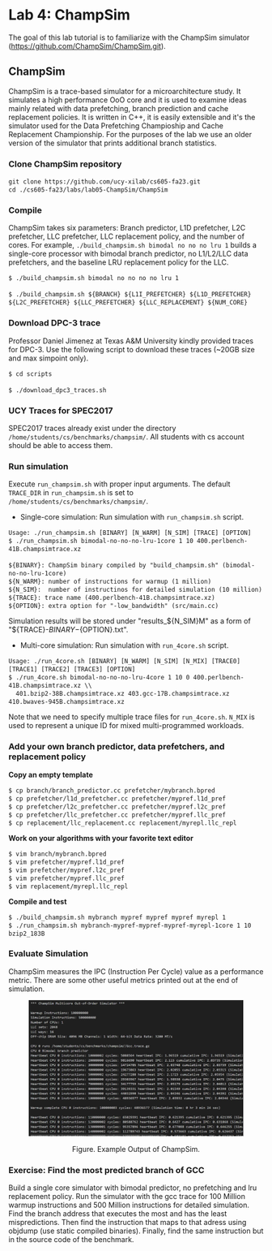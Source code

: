 # Lab 4: ChampSim
The goal of this lab tutorial is to familiarize with the ChampSim simulator (https://github.com/ChampSim/ChampSim.git).

## ChampSim

ChampSim is a trace-based simulator for a microarchitecture study. It simulates a high performance OoO core and it is used to examine ideas mainly related with data prefetching, branch prediction and cache replacement policies. It is written in C++, it is easily extensible and it's the simulator used for the Data Prefetching Champioship and Cache Replacement Championship. For the purposes of the lab we use an older version of the simulator that prints additional branch statistics. 

### Clone ChampSim repository
```
git clone https://github.com/ucy-xilab/cs605-fa23.git
cd ./cs605-fa23/labs/lab05-ChampSim/ChampSim
```

### Compile

ChampSim takes six parameters: Branch predictor, L1D prefetcher, L2C prefetcher, LLC prefetcher, LLC replacement policy, and the number of cores. 
For example, `./build_champsim.sh bimodal no no no lru 1` builds a single-core processor with bimodal branch predictor, no L1/L2/LLC data prefetchers, and the baseline LRU replacement policy for the LLC.
```
$ ./build_champsim.sh bimodal no no no no lru 1

$ ./build_champsim.sh ${BRANCH} ${L1I_PREFETCHER} ${L1D_PREFETCHER} ${L2C_PREFETCHER} ${LLC_PREFETCHER} ${LLC_REPLACEMENT} ${NUM_CORE}
```

### Download DPC-3 trace

Professor Daniel Jimenez at Texas A&M University kindly provided traces for DPC-3. Use the following script to download these traces (~20GB size and max simpoint only).
```
$ cd scripts

$ ./download_dpc3_traces.sh
```

### UCY Traces for SPEC2017

SPEC2017 traces already exist under the directory `/home/students/cs/benchmarks/champsim/`. All students with cs account should be able to access them. 

### Run simulation

Execute `run_champsim.sh` with proper input arguments. The default `TRACE_DIR` in `run_champsim.sh` is set to `/home/students/cs/benchmarks/champsim/`.

* Single-core simulation: Run simulation with `run_champsim.sh` script.

```
Usage: ./run_champsim.sh [BINARY] [N_WARM] [N_SIM] [TRACE] [OPTION]
$ ./run_champsim.sh bimodal-no-no-no-lru-1core 1 10 400.perlbench-41B.champsimtrace.xz

${BINARY}: ChampSim binary compiled by "build_champsim.sh" (bimodal-no-no-lru-1core)
${N_WARM}: number of instructions for warmup (1 million)
${N_SIM}:  number of instructinos for detailed simulation (10 million)
${TRACE}: trace name (400.perlbench-41B.champsimtrace.xz)
${OPTION}: extra option for "-low_bandwidth" (src/main.cc)
```
Simulation results will be stored under "results_${N_SIM}M" as a form of "${TRACE}-${BINARY}-${OPTION}.txt". 

* Multi-core simulation: Run simulation with `run_4core.sh` script.
```
Usage: ./run_4core.sh [BINARY] [N_WARM] [N_SIM] [N_MIX] [TRACE0] [TRACE1] [TRACE2] [TRACE3] [OPTION]
$ ./run_4core.sh bimodal-no-no-no-lru-4core 1 10 0 400.perlbench-41B.champsimtrace.xz \\
  401.bzip2-38B.champsimtrace.xz 403.gcc-17B.champsimtrace.xz 410.bwaves-945B.champsimtrace.xz
```
Note that we need to specify multiple trace files for `run_4core.sh`. `N_MIX` is used to represent a unique ID for mixed multi-programmed workloads. 


### Add your own branch predictor, data prefetchers, and replacement policy
**Copy an empty template**
```
$ cp branch/branch_predictor.cc prefetcher/mybranch.bpred
$ cp prefetcher/l1d_prefetcher.cc prefetcher/mypref.l1d_pref
$ cp prefetcher/l2c_prefetcher.cc prefetcher/mypref.l2c_pref
$ cp prefetcher/llc_prefetcher.cc prefetcher/mypref.llc_pref
$ cp replacement/llc_replacement.cc replacement/myrepl.llc_repl
```

**Work on your algorithms with your favorite text editor**
```
$ vim branch/mybranch.bpred
$ vim prefetcher/mypref.l1d_pref
$ vim prefetcher/mypref.l2c_pref
$ vim prefetcher/mypref.llc_pref
$ vim replacement/myrepl.llc_repl
```

**Compile and test**
```
$ ./build_champsim.sh mybranch mypref mypref mypref myrepl 1
$ ./run_champsim.sh mybranch-mypref-mypref-mypref-myrepl-1core 1 10 bzip2_183B
```

### Evaluate Simulation

ChampSim measures the IPC (Instruction Per Cycle) value as a performance metric. 
There are some other useful metrics printed out at the end of simulation.

<figure>
  <p align="center"><img src="figures/champsim-example-output.JPG"></p>
  <figcaption><p align="center">Figure. Example Output of ChampSim.</p></figcaption>
</figure>


### Exercise: Find the most predicted branch of GCC
Build a single core simulator with bimodal predictor, no prefetching and lru replacement policy. Run the simulator with the gcc trace for 100 Million warmup instructions and 500 Million instructions for detailed simulation. Find the branch address that executes the most and has the least mispredictions. Then find the instruction that maps to that adress using objdump (use static compiled binaries). Finally, find the same instruction but in the source code of the benchmark.   
